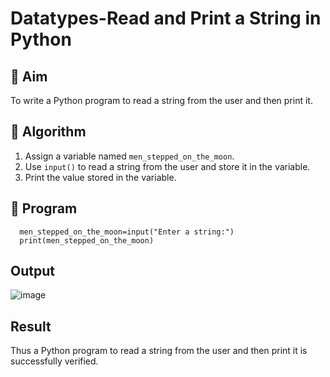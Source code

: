 # Datatypes-Read and Print a String in Python

## 🎯 Aim
To write a Python program to read a string from the user and then print it.

## 🧠 Algorithm
1. Assign a variable named `men_stepped_on_the_moon`.
2. Use `input()` to read a string from the user and store it in the variable.
3. Print the value stored in the variable.

## 🧾 Program
```
  men_stepped_on_the_moon=input("Enter a string:")
  print(men_stepped_on_the_moon)
```

## Output

![image](https://github.com/user-attachments/assets/4b629e6a-61c5-41a9-813c-e00dc3408e7e)


## Result
Thus a Python program to read a string from the user and then print it is successfully verified.

